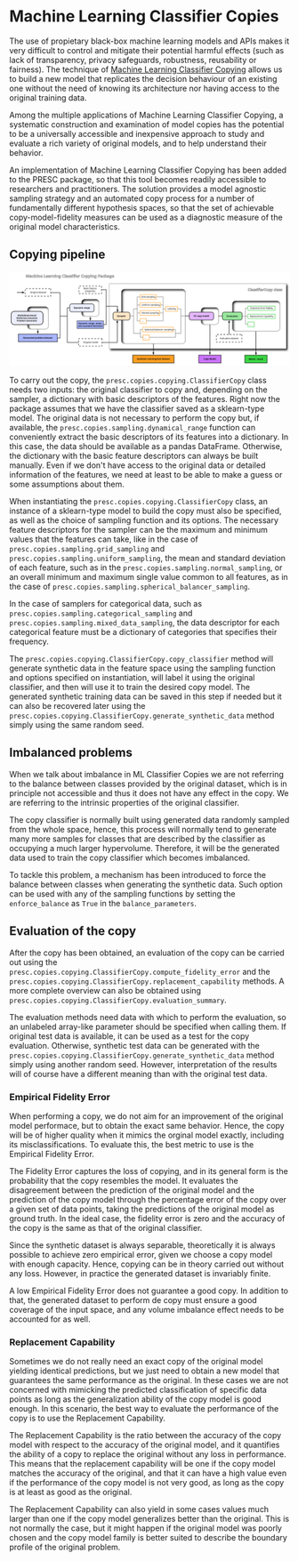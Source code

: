 # Machine Learning Classifier Copies


The use of propietary black-box machine learning models and APIs makes it very
difficult to control and mitigate their potential harmful effects (such as lack 
of transparency, privacy safeguards, robustness, reusability or fairness). The 
technique of [Machine Learning Classifier Copying](https://ieeexplore.ieee.org/document/9181566) allows us to build a new model 
that replicates the decision behaviour of an existing one without the need of 
knowing its architecture nor having access to the original training data.

Among the multiple applications of Machine Learning Classifier Copying, a 
systematic construction and examination of model copies has the potential to be 
a universally accessible and inexpensive approach to study and evaluate a rich 
variety of original models, and to help understand their behavior.

An implementation of Machine Learning Classifier Copying has been added to the 
PRESC package, so that this tool becomes readily accessible to researchers and 
practitioners. The solution provides a model agnostic sampling strategy and an 
automated copy process for a number of fundamentally different hypothesis 
spaces, so that the set of achievable copy-model-fidelity measures can be
used as a diagnostic measure of the original model characteristics.



## Copying pipeline

![Scheme](_images/ML-classifier-copying-package-diagram_v2.svg)

To carry out the copy, the `presc.copies.copying.ClassifierCopy` class needs two inputs: the original classifier to copy and, depending on the sampler, a dictionary with basic descriptors of the features. Right now the package assumes that we have the classifier saved as a sklearn-type model. The original data is not necessary to perform the copy but, if available, the `presc.copies.sampling.dynamical_range` function can conveniently extract the basic descriptors of its features into a dictionary. In this case, the data should be available as a pandas DataFrame. Otherwise, the dictionary with the basic feature descriptors can always be built manually. Even if we don't have access to the original data or detailed information of the features, we need at least to be able to make a guess or some assumptions about them.


When instantiating the `presc.copies.copying.ClassifierCopy` class, an instance of a sklearn-type model to build the copy must also be specified, as well as the choice of sampling function and its options. The necessary feature descriptors for the sampler can be the maximum and minimum values that the features can take, like in the case of `presc.copies.sampling.grid_sampling` and `presc.copies.sampling.uniform_sampling`, the mean and standard deviation of each feature, such as in the `presc.copies.sampling.normal_sampling`, or an overall minimum and maximum single value common to all features, as in the case of `presc.copies.sampling.spherical_balancer_sampling`. 

In the case of samplers for categorical data, such as `presc.copies.sampling.categorical_sampling` and `presc.copies.sampling.mixed_data_sampling`, the data descriptor for each categorical feature must be a dictionary of categories that specifies their frequency.

The `presc.copies.copying.ClassifierCopy.copy_classifier` method will generate synthetic data in the feature space using the sampling function and options specified on instantiation, will label it using the original classifier, and then will use it to train the desired copy model. The generated synthetic training data can be saved in this step if needed but it can also be recovered later using the `presc.copies.copying.ClassifierCopy.generate_synthetic_data` method simply using the same random seed.

## Imbalanced problems

When we talk about imbalance in ML Classifier Copies we are not referring to the balance between classes provided by the original dataset, which is in principle not accessible and thus it does not have any effect in the copy. We are referring to the intrinsic properties of the original classifier.

The copy classifier is normally built using generated data randomly sampled from the whole space, hence, this process will normally tend to generate many more samples for classes that are described by the classifier as occupying a much larger hypervolume. Therefore, it will be the generated data used to train the copy classifier which becomes imbalanced.

To tackle this problem, a mechanism has been introduced to force the balance between classes when generating the synthetic data. Such option can be used with any of the sampling functions by setting the `enforce_balance` as `True` in the `balance_parameters`.


## Evaluation of the copy

After the copy has been obtained, an evaluation of the copy can be carried out using the  `presc.copies.copying.ClassifierCopy.compute_fidelity_error` and the `presc.copies.copying.ClassifierCopy.replacement_capability` methods. A more complete overview can also be obtained using `presc.copies.copying.ClassifierCopy.evaluation_summary`.

The evaluation methods need data with which to perform the evaluation, so an unlabeled array-like parameter should be specified when calling them. If original test data is available, it can be used as a test for the copy evaluation. Otherwise, synthetic test data can be generated with the `presc.copies.copying.ClassifierCopy.generate_synthetic_data` method simply using another random seed. However, interpretation of the results will of course have a different meaning than with the original test data.

### Empirical Fidelity Error

When performing a copy, we do not aim for an improvement of the original model performace, but to obtain the exact same behavior. Hence, the copy will be of higher quality when it mimics the orginal model exactly, including its misclassifications. To evaluate this, the best metric to use is the Empirical Fidelity Error.

The Fidelity Error captures the loss of copying, and in its general form is the probability that the copy resembles the model. It evaluates the disagreement between the prediction of the original model and the prediction of the copy model through the percentage error of the copy over a given set of data points, taking the predictions of the original model as ground truth. In the ideal case, the fidelity error is zero and the accuracy of the copy is the same as that of the original classifier. 

Since the synthetic dataset is always separable, theoretically it is always possible to achieve zero empirical error, given we choose a copy model with enough capacity. Hence, copying can be in theory carried out without any loss. However, in practice the generated dataset is invariably finite.

A low Empirical Fidelity Error does not guarantee a good copy. In addition to that, the generated dataset to perform de copy must ensure a good coverage of the input space, and any volume imbalance effect needs to be accounted for as well.

### Replacement Capability

Sometimes we do not really need an exact copy of the original model yielding identical predictions, but we just need to obtain a new model that guarantees the same performance as the original. In these cases we are not concerned with mimicking the predicted classification of specific data points as long as the generalization ability of the copy model is good enough. In this scenario, the best way to evaluate the performance of the copy is to use the Replacement Capability.

The Replacement Capability is the ratio between the accuracy of the copy model with respect to the accuracy of the original model, and it quantifies the ability of a copy to replace the original without any loss in performance. This means that the replacement capability will be one if the copy model matches the accuracy of the original, and that it can have a high value even if the performance of the copy model is not very good, as long as the copy is at least as good as the original. 

The Replacement Capability can also yield in some cases values much larger than one if the copy model generalizes better than the original. This is not normally the case, but it might happen if the original model was poorly chosen and the copy model family is better suited to describe the boundary profile of the original problem.

